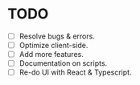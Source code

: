 # TODO
- [ ] Resolve bugs & errors.
- [ ] Optimize client-side.
- [ ] Add more features.
- [ ] Documentation on scripts.
- [ ] Re-do UI with React & Typescript.